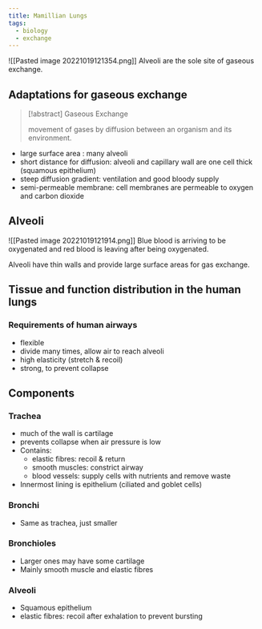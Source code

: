 ```yaml
---
title: Mamillian Lungs
tags:
  - biology
  - exchange
---
```


![[Pasted image 20221019121354.png]]
Alveoli are the sole site of gaseous exchange.

## Adaptations for gaseous exchange

> [!abstract] Gaseous Exchange
>
> movement of gases by diffusion between an organism and its environment.

- large surface area : many alveoli
- short distance for diffusion: alveoli and capillary wall are one cell thick (squamous epithelium)
- steep diffusion gradient: ventilation and good bloody supply
- semi-permeable membrane: cell membranes are permeable to oxygen and carbon dioxide

## Alveoli

![[Pasted image 20221019121914.png]]
Blue blood is arriving to be oxygenated and red blood is leaving after being oxygenated.

Alveoli have thin walls and provide large surface areas for gas exchange.

## Tissue and function distribution in the human lungs

### Requirements of human airways
- flexible
- divide many times, allow air to reach alveoli
- high elasticity (stretch & recoil)
- strong, to prevent collapse

## Components

### Trachea
- much of the wall is cartilage
- prevents collapse when air pressure is low
- Contains:
	- elastic fibres: recoil & return
	- smooth muscles: constrict airway
	- blood vessels: supply cells with nutrients and remove waste
- Innermost lining is epithelium (ciliated and goblet cells)

### Bronchi
- Same as trachea, just smaller

### Bronchioles
- Larger ones may have some cartilage
- Mainly smooth muscle and elastic fibres

### Alveoli
- Squamous epithelium 
- elastic fibres: recoil after exhalation to prevent bursting


‎‎